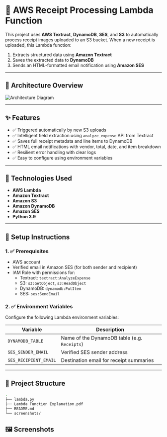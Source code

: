 # 🧾 AWS Receipt Processing Lambda Function

This project uses **AWS Textract**, **DynamoDB**, **SES**, and **S3** to automatically process receipt images uploaded to an S3 bucket. When a new receipt is uploaded, this Lambda function:

1. Extracts structured data using **Amazon Textract**
2. Saves the extracted data to **DynamoDB**
3. Sends an HTML-formatted email notification using **Amazon SES**

---

## 📐 Architecture Overview

![Architecture Diagram](./screenshots/architecture-diagram.png)

---

## ✨ Features

- ✅ Triggered automatically by new S3 uploads
- ✅ Intelligent field extraction using `analyze_expense` API from Textract
- ✅ Saves full receipt metadata and line items to DynamoDB
- ✅ HTML email notifications with vendor, total, date, and item breakdown
- ✅ Resilient error handling with clear logs
- ✅ Easy to configure using environment variables

---

## 🧰 Technologies Used

- **AWS Lambda**
- **Amazon Textract**
- **Amazon S3**
- **Amazon DynamoDB**
- **Amazon SES**
- **Python 3.9**

---

## 🔧 Setup Instructions

### 1. ✅ Prerequisites

- AWS account
- Verified email in Amazon SES (for both sender and recipient)
- IAM Role with permissions for:
  - Textract: `textract:AnalyzeExpense`
  - S3: `s3:GetObject`, `s3:HeadObject`
  - DynamoDB: `dynamodb:PutItem`
  - SES: `ses:SendEmail`

### 2. ✅ Environment Variables

Configure the following Lambda environment variables:

| Variable             | Description                                |
|----------------------|--------------------------------------------|
| `DYNAMODB_TABLE`     | Name of the DynamoDB table (e.g. `Receipts`) |
| `SES_SENDER_EMAIL`   | Verified SES sender address                 |
| `SES_RECIPIENT_EMAIL`| Destination email for receipt summaries     |

---

## 📁 Project Structure

```bash
.
├── lambda.py
├── Lambda Function Explanation.pdf
├── README.md
└── screenshots/
```

## 🖼️ Screenshots

